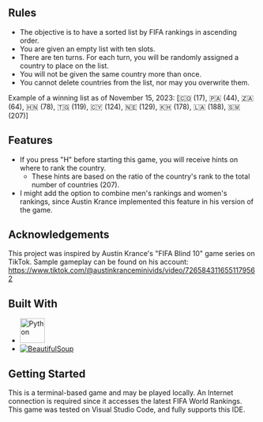 ## Rules

* The objective is to have a sorted list by FIFA rankings in ascending order.
* You are given an empty list with ten slots.
* There are ten turns. For each turn, you will be randomly assigned a country to place on the list.
* You will not be given the same country more than once.
* You cannot delete countries from the list, nor may you overwrite them.

Example of a winning list as of November 15, 2023:
\[🇨🇴 (17), 🇵🇦 (44), 🇿🇦 (64), 🇭🇳 (78), 🇹🇬 (119), 🇨🇾 (124), 🇳🇪 (129), 🇰🇭 (178), 🇱🇦 (188), 🇸🇲 (207)]

## Features

* If you press "H" before starting this game, you will receive hints on where to rank the country.
  * These hints are based on the ratio of the country's rank to the total number of countries (207).
* I might add the option to combine men's rankings and women's rankings, since Austin Krance implemented this feature in his version of the game.

## Acknowledgements

This project was inspired by Austin Krance's "FIFA Blind 10" game series on TikTok. Sample gameplay can be found on his account: https://www.tiktok.com/@austinkranceminivids/video/7265843116551179562

## Built With

* <img src="https://upload.wikimedia.org/wikipedia/commons/thumb/c/c3/Python-logo-notext.svg/438px-Python-logo-notext.svg.png" alt="Python" width="50"/> 
* [![BeautifulSoup][BeautifulSoup-logo]][BeautifulSoup-url]

## Getting Started

This is a terminal-based game and may be played locally. An Internet connection is required since it accesses the latest FIFA World Rankings. This game was tested on Visual Studio Code, and fully supports this IDE.

<!-- MARKDOWN LINKS & IMAGES -->
<!-- https://www.markdownguide.org/basic-syntax/#reference-style-links -->
[Python-logo]: https://upload.wikimedia.org/wikipedia/commons/thumb/c/c3/Python-logo-notext.svg/438px-Python-logo-notext.svg.png
[Python-url]: https://www.python.org/
[BeautifulSoup-logo]: https://miro.medium.com/v2/resize:fit:1400/1*tecoiavyUYc6GKveN7wQYg.png
[BeautifulSoup-url]: https://www.crummy.com/software/BeautifulSoup/#Download
